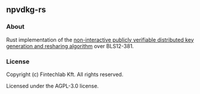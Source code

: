 ## npvdkg-rs

### About
Rust implementation of the [non-interactive publicly verifiable distributed key
generation and resharing algorithm](https://github.com/natrixofficial/npvdkgrs) over BLS12-381.

### License
Copyright (c) Fintechlab Kft. All rights reserved.

Licensed under the AGPL-3.0 license.
